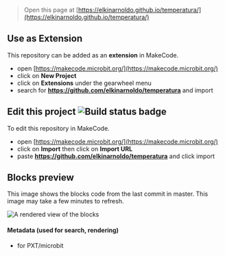 
> Open this page at [https://elkinarnoldo.github.io/temperatura/](https://elkinarnoldo.github.io/temperatura/)

## Use as Extension

This repository can be added as an **extension** in MakeCode.

* open [https://makecode.microbit.org/](https://makecode.microbit.org/)
* click on **New Project**
* click on **Extensions** under the gearwheel menu
* search for **https://github.com/elkinarnoldo/temperatura** and import

## Edit this project ![Build status badge](https://github.com/elkinarnoldo/temperatura/workflows/MakeCode/badge.svg)

To edit this repository in MakeCode.

* open [https://makecode.microbit.org/](https://makecode.microbit.org/)
* click on **Import** then click on **Import URL**
* paste **https://github.com/elkinarnoldo/temperatura** and click import

## Blocks preview

This image shows the blocks code from the last commit in master.
This image may take a few minutes to refresh.

![A rendered view of the blocks](https://github.com/elkinarnoldo/temperatura/raw/master/.github/makecode/blocks.png)

#### Metadata (used for search, rendering)

* for PXT/microbit
<script src="https://makecode.com/gh-pages-embed.js"></script><script>makeCodeRender("{{ site.makecode.home_url }}", "{{ site.github.owner_name }}/{{ site.github.repository_name }}");</script>

